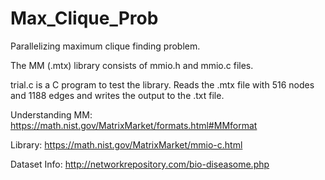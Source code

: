 # Max_Clique_Prob
Parallelizing maximum clique finding problem. 

The MM (.mtx) library consists of mmio.h and mmio.c files.

trial.c is a C program to test the library. Reads the .mtx file with 516 nodes and 1188 edges and writes the output to the .txt file.

Understanding MM: https://math.nist.gov/MatrixMarket/formats.html#MMformat

Library: https://math.nist.gov/MatrixMarket/mmio-c.html

Dataset Info: http://networkrepository.com/bio-diseasome.php
